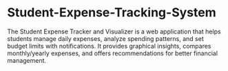 # Student-Expense-Tracking-System
The Student Expense Tracker and Visualizer is a web application that helps students manage daily expenses, analyze spending patterns, and set budget limits with notifications. It provides graphical insights, compares monthly/yearly expenses, and offers recommendations for better financial management.
